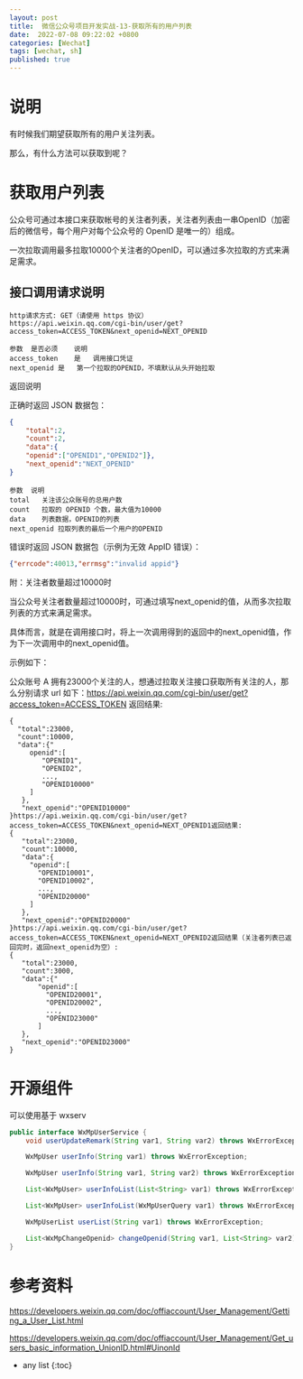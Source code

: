 ```yaml
---
layout: post
title:  微信公众号项目开发实战-13-获取所有的用户列表
date:  2022-07-08 09:22:02 +0800
categories: [Wechat]
tags: [wechat, sh]
published: true
---
```


# 说明

有时候我们期望获取所有的用户关注列表。

那么，有什么方法可以获取到呢？

# 获取用户列表

公众号可通过本接口来获取帐号的关注者列表，关注者列表由一串OpenID（加密后的微信号，每个用户对每个公众号的 OpenID 是唯一的）组成。

一次拉取调用最多拉取10000个关注者的OpenID，可以通过多次拉取的方式来满足需求。

## 接口调用请求说明

```
http请求方式: GET（请使用 https 协议）
https://api.weixin.qq.com/cgi-bin/user/get?access_token=ACCESS_TOKEN&next_openid=NEXT_OPENID
```

```
参数	是否必须	说明
access_token	是	调用接口凭证
next_openid	是	第一个拉取的OPENID，不填默认从头开始拉取
```

返回说明

正确时返回 JSON 数据包：

```json
{
    "total":2,
    "count":2,
    "data":{
    "openid":["OPENID1","OPENID2"]},
    "next_openid":"NEXT_OPENID"
}
```

```
参数	说明
total	关注该公众账号的总用户数
count	拉取的 OPENID 个数，最大值为10000
data	列表数据，OPENID的列表
next_openid	拉取列表的最后一个用户的OPENID
```

错误时返回 JSON 数据包（示例为无效 AppID 错误）：

```json
{"errcode":40013,"errmsg":"invalid appid"}
```

附：关注者数量超过10000时

当公众号关注者数量超过10000时，可通过填写next_openid的值，从而多次拉取列表的方式来满足需求。

具体而言，就是在调用接口时，将上一次调用得到的返回中的next_openid值，作为下一次调用中的next_openid值。

示例如下：

公众账号 A 拥有23000个关注的人，想通过拉取关注接口获取所有关注的人，那么分别请求 url 如下：https://api.weixin.qq.com/cgi-bin/user/get?access_token=ACCESS_TOKEN 返回结果:

```
{
  "total":23000,
  "count":10000,
  "data":{"
     openid":[
        "OPENID1",
        "OPENID2",
        ...,
        "OPENID10000"
     ]
   },
   "next_openid":"OPENID10000"
}https://api.weixin.qq.com/cgi-bin/user/get?access_token=ACCESS_TOKEN&next_openid=NEXT_OPENID1返回结果:
{
   "total":23000,
   "count":10000,
   "data":{
     "openid":[
       "OPENID10001",
       "OPENID10002",
       ...,
       "OPENID20000"
     ]
   },
   "next_openid":"OPENID20000"
}https://api.weixin.qq.com/cgi-bin/user/get?access_token=ACCESS_TOKEN&next_openid=NEXT_OPENID2返回结果（关注者列表已返回完时，返回next_openid为空）:
{
   "total":23000,
   "count":3000,
   "data":{"
       "openid":[
         "OPENID20001",
         "OPENID20002",
         ...,
         "OPENID23000"
       ]
   },
   "next_openid":"OPENID23000"
}
```

# 开源组件

可以使用基于 wxserv

```java
public interface WxMpUserService {
    void userUpdateRemark(String var1, String var2) throws WxErrorException;

    WxMpUser userInfo(String var1) throws WxErrorException;

    WxMpUser userInfo(String var1, String var2) throws WxErrorException;

    List<WxMpUser> userInfoList(List<String> var1) throws WxErrorException;

    List<WxMpUser> userInfoList(WxMpUserQuery var1) throws WxErrorException;

    WxMpUserList userList(String var1) throws WxErrorException;

    List<WxMpChangeOpenid> changeOpenid(String var1, List<String> var2) throws WxErrorException;
}
```


# 参考资料

https://developers.weixin.qq.com/doc/offiaccount/User_Management/Getting_a_User_List.html

https://developers.weixin.qq.com/doc/offiaccount/User_Management/Get_users_basic_information_UnionID.html#UinonId

* any list
{:toc}